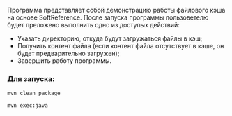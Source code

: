 Программа представляет собой демонстрацию работы файлового кэша на основе SoftReference.
После запуска программы пользоветелю будет преложено выполнить одно из доступых действий:
- Указать директорию, откуда будут загружаться файлы в кэш;
- Получить контент файла (если контент файла отсутствует в кэше, он будет предварительно загружен);
- Завершить работу программы.
 
### Для запуска:

```console 
mvn clean package
```

```console
mvn exec:java
```
